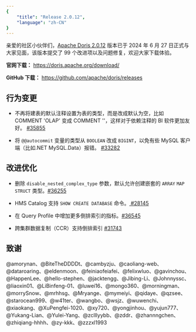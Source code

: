 ```yaml
---
{
    "title": "Release 2.0.12",
    "language": "zh-CN"
}
---
```


<!--
Licensed to the Apache Software Foundation (ASF) under one
or more contributor license agreements.  See the NOTICE file
distributed with this work for additional information
regarding copyright ownership.  The ASF licenses this file
to you under the Apache License, Version 2.0 (the
"License"); you may not use this file except in compliance
with the License.  You may obtain a copy of the License at

  http://www.apache.org/licenses/LICENSE-2.0

Unless required by applicable law or agreed to in writing,
software distributed under the License is distributed on an
"AS IS" BASIS, WITHOUT WARRANTIES OR CONDITIONS OF ANY
KIND, either express or implied.  See the License for the
specific language governing permissions and limitations
under the License.
-->

亲爱的社区小伙伴们，[Apache Doris 2.0.12](https://doris.apache.org/download/) 版本已于 2024 年 6 月 27 日正式与大家见面，该版本提交了 99 个改进项以及问题修复，欢迎大家下载体验。

**官网下载：** https://doris.apache.org/download/

**GitHub 下载：** https://github.com/apache/doris/releases

## 行为变更

- 不再将建表的默认注释设置为表的类型，而是改成默认为空，比如 COMMENT 'OLAP' 变成 COMMENT ''，这样对于依赖注释的 BI 软件更加友好。 [#35855](https://github.com/apache/doris/pull/35855)

- 将 `@@autocommit` 变量的类型从 `BOOLEAN` 改成 `BIGINT`，以免有些 MySQL 客户端（比如.NET MySQL.Data）报错。 [#33282](https://github.com/apache/doris/pull/33282)


## 改进优化

- 删除 `disable_nested_complex_type` 参数，默认允许创建嵌套的 `ARRAY` `MAP` `STRUCT` 类型。[#36255](https://github.com/apache/doris/pull/36255)

- HMS Catalog 支持 `SHOW CREATE DATABASE` 命令。[ #28145](https://github.com/apache/doris/pull/28145)

- 在 Query Profile 中增加更多倒排索引的指标。[#36545](https://github.com/apache/doris/pull/36545)

- 跨集群数据复制（CCR）支持倒排索引 [#31743](https://github.com/apache/doris/pull/31743)

## 致谢

@amorynan、@BiteTheDDDDt、@cambyzju、@caoliang-web、@dataroaring、@eldenmoon、@feiniaofeiafei、@felixwluo、@gavinchou、@HappenLee、@hello-stephen、@jacktengg、@Jibing-Li、@Johnnyssc、@liaoxin01、@LiBinfeng-01、@luwei16、@mongo360、@morningman、@morrySnow、@mrhhsg、@Mryange、@mymeiyi、@qidaye、@qzsee、@starocean999、@w41ter、@wangbo、@wsjz、@wuwenchi、@xiaokang、@XuPengfei-1020、@xy720、@yongjinhou、@yujun777、@Yukang-Lian、@Yulei-Yang、@zclllyybb、@zddr、@zhannngchen、@zhiqiang-hhhh、@zy-kkk、@zzzxl1993